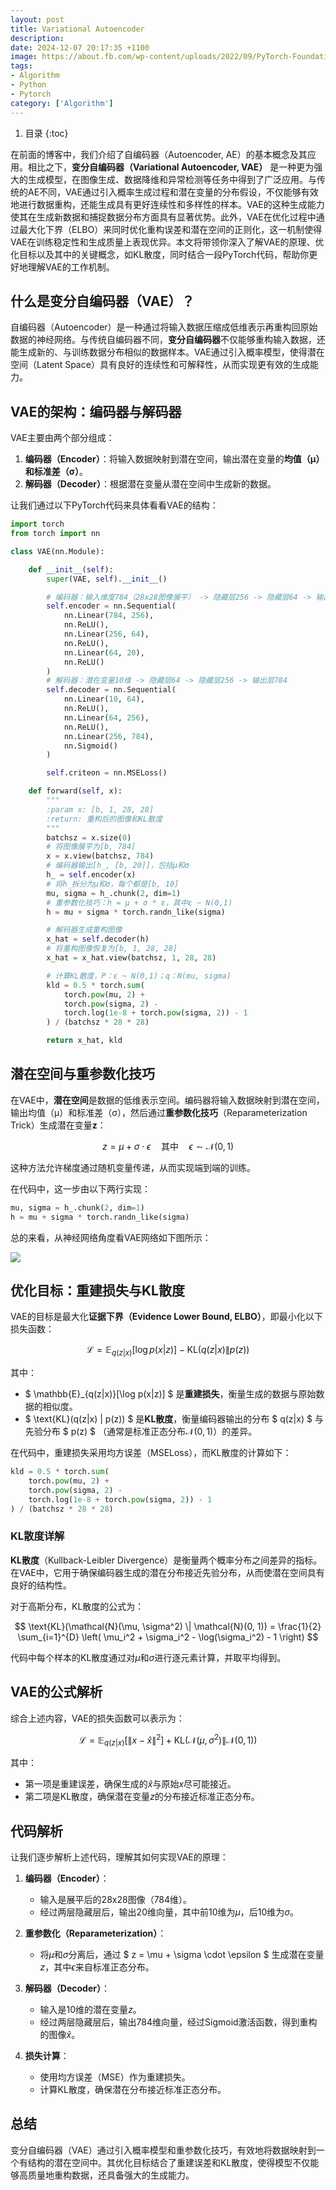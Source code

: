 ```yaml
---
layout: post
title: Variational Autoencoder
description:
date: 2024-12-07 20:17:35 +1100
image: https://about.fb.com/wp-content/uploads/2022/09/PyTorch-Foundation-Launch_Header.jpg
tags:
- Algorithm
- Python
- Pytorch
category: ['Algorithm']
---
```


1. 目录
{:toc}

在前面的博客中，我们介绍了自编码器（Autoencoder, AE）的基本概念及其应用。相比之下，**变分自编码器（Variational Autoencoder, VAE）** 是一种更为强大的生成模型，在图像生成、数据降维和异常检测等任务中得到了广泛应用。与传统的AE不同，VAE通过引入概率生成过程和潜在变量的分布假设，不仅能够有效地进行数据重构，还能生成具有更好连续性和多样性的样本。VAE的这种生成能力使其在生成新数据和捕捉数据分布方面具有显著优势。此外，VAE在优化过程中通过最大化下界（ELBO）来同时优化重构误差和潜在空间的正则化，这一机制使得VAE在训练稳定性和生成质量上表现优异。本文将带领你深入了解VAE的原理、优化目标以及其中的关键概念，如KL散度，同时结合一段PyTorch代码，帮助你更好地理解VAE的工作机制。

## 什么是变分自编码器（VAE）？

自编码器（Autoencoder）是一种通过将输入数据压缩成低维表示再重构回原始数据的神经网络。与传统自编码器不同，**变分自编码器**不仅能够重构输入数据，还能生成新的、与训练数据分布相似的数据样本。VAE通过引入概率模型，使得潜在空间（Latent Space）具有良好的连续性和可解释性，从而实现更有效的生成能力。

## VAE的架构：编码器与解码器

VAE主要由两个部分组成：

1. **编码器（Encoder）**：将输入数据映射到潜在空间，输出潜在变量的**均值（μ）**和**标准差（σ）**。
2. **解码器（Decoder）**：根据潜在变量从潜在空间中生成新的数据。

让我们通过以下PyTorch代码来具体看看VAE的结构：

```python
import torch
from torch import nn

class VAE(nn.Module):

    def __init__(self):
        super(VAE, self).__init__()

        # 编码器：输入维度784（28x28图像展平） -> 隐藏层256 -> 隐藏层64 -> 输出层20（包含μ和σ各10维）
        self.encoder = nn.Sequential(
            nn.Linear(784, 256),
            nn.ReLU(),
            nn.Linear(256, 64),
            nn.ReLU(),
            nn.Linear(64, 20),
            nn.ReLU()
        )
        # 解码器：潜在变量10维 -> 隐藏层64 -> 隐藏层256 -> 输出层784
        self.decoder = nn.Sequential(
            nn.Linear(10, 64),
            nn.ReLU(),
            nn.Linear(64, 256),
            nn.ReLU(),
            nn.Linear(256, 784),
            nn.Sigmoid()
        )

        self.criteon = nn.MSELoss()

    def forward(self, x):
        """
        :param x: [b, 1, 28, 28]
        :return: 重构后的图像和KL散度
        """
        batchsz = x.size(0)
        # 将图像展平为[b, 784]
        x = x.view(batchsz, 784)
        # 编码器输出[h_, [b, 20]]，包括μ和σ
        h_ = self.encoder(x)
        # 将h_拆分为μ和σ，每个都是[b, 10]
        mu, sigma = h_.chunk(2, dim=1)
        # 重参数化技巧：h = μ + σ * ε，其中ε ~ N(0,1)
        h = mu + sigma * torch.randn_like(sigma)

        # 解码器生成重构图像
        x_hat = self.decoder(h)
        # 将重构图像恢复为[b, 1, 28, 28]
        x_hat = x_hat.view(batchsz, 1, 28, 28)

        # 计算KL散度，P：ε ~ N(0,1)；q：N(mu, sigma)
        kld = 0.5 * torch.sum(
            torch.pow(mu, 2) +
            torch.pow(sigma, 2) -
            torch.log(1e-8 + torch.pow(sigma, 2)) - 1
        ) / (batchsz * 28 * 28)

        return x_hat, kld
```

## 潜在空间与重参数化技巧

在VAE中，**潜在空间**是数据的低维表示空间。编码器将输入数据映射到潜在空间，输出均值（μ）和标准差（σ），然后通过**重参数化技巧**（Reparameterization Trick）生成潜在变量**z**：

$$
z = \mu + \sigma \cdot \epsilon \quad \text{其中} \quad \epsilon \sim \mathcal{N}(0, 1)
$$

这种方法允许梯度通过随机变量传递，从而实现端到端的训练。

在代码中，这一步由以下两行实现：

```python
mu, sigma = h_.chunk(2, dim=1)
h = mu + sigma * torch.randn_like(sigma)
```

总的来看，从神经网络角度看VAE网络如下图所示：

<img src='\images\posts\vae.png'
  style="
    display: block;
    margin-left: auto;
    margin-right: auto; 
    zoom:100%;" />

## 优化目标：重建损失与KL散度

VAE的目标是最大化**证据下界（Evidence Lower Bound, ELBO）**，即最小化以下损失函数：

$$
\mathcal{L} = \mathbb{E}_{q(z|x)}[\log p(x|z)] - \text{KL}(q(z|x) \| p(z))
$$

其中：

- $ \mathbb{E}_{q(z\|x)}[\log p(x\|z)] $ 是**重建损失**，衡量生成的数据与原始数据的相似度。
- $ \text{KL}(q(z\|x) \| p(z)) $ 是**KL散度**，衡量编码器输出的分布 $ q(z\|x) $ 与先验分布 $ p(z) $ （通常是标准正态分布$\mathcal{N}(0,1)$）的差异。

在代码中，重建损失采用均方误差（MSELoss），而KL散度的计算如下：

```python
kld = 0.5 * torch.sum(
    torch.pow(mu, 2) +
    torch.pow(sigma, 2) -
    torch.log(1e-8 + torch.pow(sigma, 2)) - 1
) / (batchsz * 28 * 28)
```

### KL散度详解

**KL散度**（Kullback-Leibler Divergence）是衡量两个概率分布之间差异的指标。在VAE中，它用于确保编码器生成的潜在分布接近先验分布，从而使潜在空间具有良好的结构性。

对于高斯分布，KL散度的公式为：

$$
\text{KL}(\mathcal{N}(\mu, \sigma^2) \| \mathcal{N}(0, 1)) = \frac{1}{2} \sum_{i=1}^{D} \left( \mu_i^2 + \sigma_i^2 - \log(\sigma_i^2) - 1 \right)
$$

代码中每个样本的KL散度通过对$\mu$和$\sigma$进行逐元素计算，并取平均得到。

## VAE的公式解析

综合上述内容，VAE的损失函数可以表示为：

$$
\mathcal{L} = \mathbb{E}_{q(z|x)}[\|x - \hat{x}\|^2] + \text{KL}(\mathcal{N}(\mu, \sigma^2) \| \mathcal{N}(0, 1))
$$

其中：

- 第一项是重建误差，确保生成的$\hat{x}$与原始$x$尽可能接近。
- 第二项是KL散度，确保潜在变量$z$的分布接近标准正态分布。

## 代码解析

让我们逐步解析上述代码，理解其如何实现VAE的原理：

1. **编码器（Encoder）**：
    - 输入是展平后的28x28图像（784维）。
    - 经过两层隐藏层后，输出20维向量，其中前10维为$\mu$，后10维为$\sigma$。
  
2. **重参数化（Reparameterization）**：
    - 将$\mu$和$\sigma$分离后，通过 $ z = \mu + \sigma \cdot \epsilon $ 生成潜在变量$z$，其中$\epsilon$来自标准正态分布。

3. **解码器（Decoder）**：
    - 输入是10维的潜在变量$z$。
    - 经过两层隐藏层后，输出784维向量，经过Sigmoid激活函数，得到重构的图像$\hat{x}$。

4. **损失计算**：
    - 使用均方误差（MSE）作为重建损失。
    - 计算KL散度，确保潜在分布接近标准正态分布。

## 总结

变分自编码器（VAE）通过引入概率模型和重参数化技巧，有效地将数据映射到一个有结构的潜在空间中。其优化目标结合了重建误差和KL散度，使得模型不仅能够高质量地重构数据，还具备强大的生成能力。